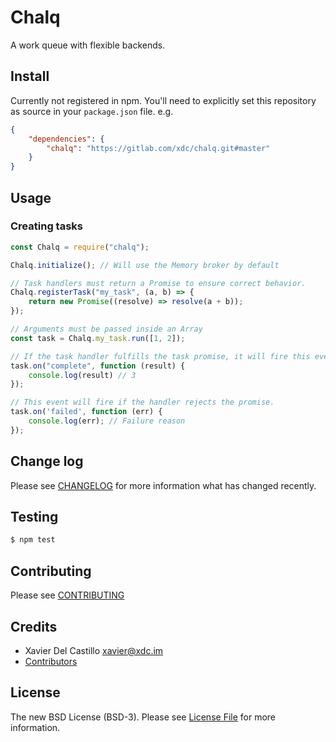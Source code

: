 # Chalq

A work queue with flexible backends.

## Install

Currently not registered in npm. You'll need to explicitly set this repository as source in your `package.json` file.
e.g.

``` json
{
    "dependencies": {
        "chalq": "https://gitlab.com/xdc/chalq.git#master"
    }
}
```

## Usage

### Creating tasks

``` javascript
const Chalq = require("chalq");

Chalq.initialize(); // Will use the Memory broker by default

// Task handlers must return a Promise to ensure correct behavior.
Chalq.registerTask("my_task", (a, b) => {
    return new Promise((resolve) => resolve(a + b));
});

// Arguments must be passed inside an Array
const task = Chalq.my_task.run([1, 2]);

// If the task handler fulfills the task promise, it will fire this event.
task.on("complete", function (result) {
    console.log(result) // 3
});

// This event will fire if the handler rejects the promise.
task.on('failed', function (err) {
    console.log(err); // Failure reason
});
```

## Change log

Please see [CHANGELOG](CHANGELOG.md) for more information what has changed recently.

## Testing

``` bash
$ npm test
```

## Contributing

Please see [CONTRIBUTING](CONTRIBUTING.md)

## Credits

- Xavier Del Castillo <xavier@xdc.im>
- [Contributors](https://gitlab.com/xdc/chalq/graphs/master)

## License

The new BSD License (BSD-3). Please see [License File](LICENSE.md) for more information.
